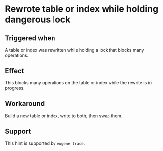 # Rewrote table or index while holding dangerous lock

## Triggered when

A table or index was rewritten while holding a lock that blocks many operations.

## Effect

This blocks many operations on the table or index while the rewrite is in progress.

## Workaround

Build a new table or index, write to both, then swap them.

## Support

This hint is supported by `eugene trace`.

